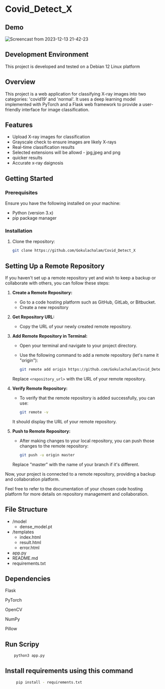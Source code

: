 # Covid_Detect_X

## Demo

![Screencast from 2023-12-13 21-42-23](https://github.com/Gokulachalam/Covid_Detect_X/assets/89055461/f9579cce-a347-4127-919c-a7a5ff211548)



## Development Environment

This project is developed and tested on a Debian 12 Linux platform


## Overview

This project is a web application for classifying X-ray images into two categories: 'covid19' and 'normal'. It uses a deep learning model implemented with PyTorch and a Flask web framework to provide a user-friendly interface for image classification.


## Features

- Upload X-ray images for classification
- Grayscale check to ensure images are likely X-rays
- Real-time classification results
- Selected extensions will be allowd - jpg,jpeg and png
- quicker results
- Accurate x-ray daignosis

## Getting Started

### Prerequisites

Ensure you have the following installed on your machine:

- Python (version 3.x)
- pip package manager

### Installation

1. Clone the repository:

   ```bash
   git clone https://github.com/Gokulachalam/Covid_Detect_X


## Setting Up a Remote Repository 

If you haven't set up a remote repository yet and wish to keep a backup or collaborate with others, you can follow these steps:

1. **Create a Remote Repository:**
   - Go to a code hosting platform such as GitHub, GitLab, or Bitbucket.
   - Create a new repository

2. **Get Repository URL:**
   - Copy the URL of your newly created remote repository.

3. **Add Remote Repository in Terminal:**
   - Open your terminal and navigate to your project directory.
   - Use the following command to add a remote repository (let's name it "origin"):

     ```bash
     git remote add origin https://github.com/Gokulachalam/Covid_Detect_X
     ```

   Replace `<repository_url>` with the URL of your remote repository.

4. **Verify Remote Repository:**
   - To verify that the remote repository is added successfully, you can use:

     ```bash
     git remote -v
     ```

   It should display the URL of your remote repository.

5. **Push to Remote Repository:**
   - After making changes to your local repository, you can push those changes to the remote repository:

     ```bash
     git push -u origin master
     ```

   Replace "master" with the name of your branch if it's different.

Now, your project is connected to a remote repository, providing a backup and collaboration platform.

Feel free to refer to the documentation of your chosen code hosting platform for more details on repository management and collaboration.



## File Structure

- /model
  - dense_model.pt
- /templates
  - index.html
  - result.html
  - error.html
- app.py
- README.md
- requirements.txt






## Dependencies
Flask

PyTorch

OpenCV

NumPy

Pillow

## Run Scripy

```bash
    python3 app.py
```


## Install requirements using this command

```bash
     pip install - requirements.txt
```






